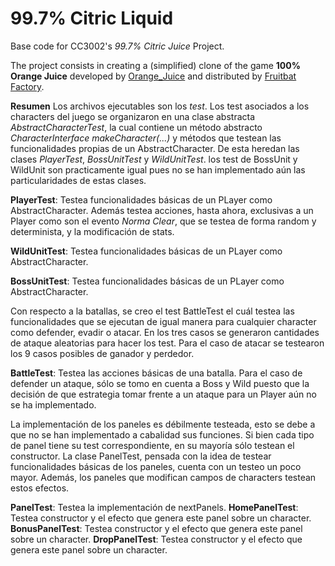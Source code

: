 <!-- 1.0.3-b1 -->
# 99.7% Citric Liquid

Base code for CC3002's *99.7% Citric Juice* Project.

The project consists in creating a (simplified) clone of the game **100% Orange Juice**
developed by [Orange_Juice](http://daidai.moo.jp) and distributed by 
[Fruitbat Factory](https://fruitbatfactory.com).

**Resumen**
Los archivos ejecutables son los *test*. Los test asociados a los characters del juego se organizaron 
en una clase abstracta *AbstractCharacterTest*, la cual contiene un método abstracto 
*CharacterInterface makeCharacter(...)* y métodos que testean las funcionalidades propias de un 
AbstractCharacter. De esta heredan las clases *PlayerTest*, *BossUnitTest* y *WildUnitTest*. los test
de BossUnit y WildUnit son practicamente igual pues no se han implementado aún las particularidades
de estas clases. 

**PlayerTest**: Testea funcionalidades básicas de un PLayer como AbstractCharacter. Además
testea acciones, hasta ahora, exclusivas a un Player como son el evento *Norma Clear*, que se testea
de forma random y determinista, y la modificación de stats. 

**WildUnitTest**: Testea funcionalidades básicas de un PLayer como AbstractCharacter. 

**BossUnitTest**: Testea funcionalidades básicas de un PLayer como AbstractCharacter.

Con respecto a la batallas, se creo el test BattleTest el cuál testea las funcionalidades que se 
ejecutan de igual manera para cualquier character como defender, evadir o atacar. En los tres casos
se generaron cantidades de ataque aleatorias para hacer los test. Para el caso de atacar se testearon
los 9 casos posibles de ganador y perdedor.

**BattleTest**: Testea las acciones básicas de una batalla. Para el caso de defender un ataque, sólo
se tomo en cuenta a Boss y Wild puesto que la decisión de que estrategia tomar frente a un ataque para
un Player aún no se ha implementado.

La implementación de los paneles es débilmente testeada, esto se debe a que no se han implementado a
cabalidad sus funciones. Si bien cada tipo de panel tiene su test correspondiente, en su mayoría sólo 
testean el constructor. La clase PanelTest, pensada con la idea de testear funcionalidades básicas de 
los paneles, cuenta con un testeo un poco mayor. Además, los paneles que modifican campos de 
characters testean estos efectos.

**PanelTest**: Testea la implementación de nextPanels.
**HomePanelTest**: Testea constructor y el efecto que genera este panel sobre un character.
**BonusPanelTest**: Testea constructor y el efecto que genera este panel sobre un character.
**DropPanelTest**: Testea constructor y el efecto que genera este panel sobre un character.